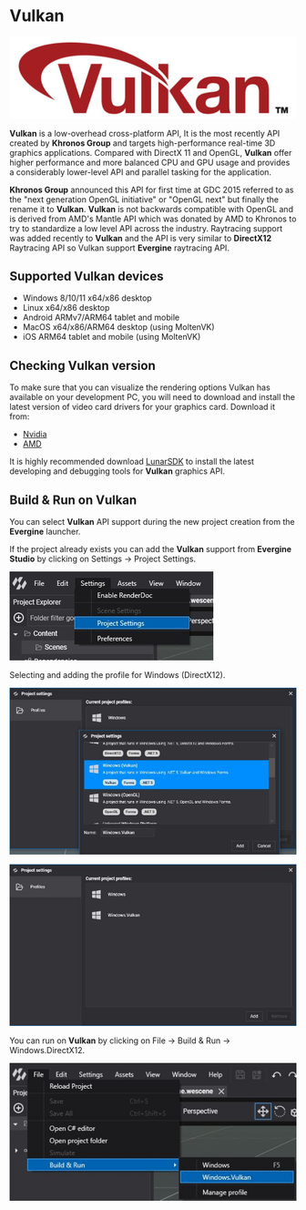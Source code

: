 # Vulkan

![Vulkan API](images/vulkan.jpg)

**Vulkan** is a low-overhead cross-platform API, It is the most recently API created by **Khronos Group** and targets high-performance real-time 3D graphics applications.
Compared with DirectX 11 and OpenGL, **Vulkan** offer higher performance and more balanced CPU and GPU usage and provides a considerably lower-level API and parallel tasking for the application.

**Khronos Group** announced this API for first time at GDC 2015 referred to as the "next generation OpenGL initiative" or "OpenGL next" but finally the rename it to **Vulkan**.
**Vulkan** is not backwards compatible with OpenGL and is derived from AMD's Mantle API which was donated by AMD to Khronos to try to standardize a low level API across the industry.
Raytracing support was added recently to **Vulkan** and the API is very similar to **DirectX12** Raytracing API so Vulkan support **Evergine** raytracing API.

## Supported Vulkan devices

* Windows 8/10/11 x64/x86 desktop
* Linux x64/x86 desktop
* Android ARMv7/ARM64 tablet and mobile
* MacOS x64/x86/ARM64 desktop (using MoltenVK)
* iOS ARM64 tablet and mobile (using MoltenVK)

## Checking Vulkan version

To make sure that you can visualize the rendering options Vulkan has available on your development PC, you will need to download and install the latest version of video card drivers for your graphics card. Download it from:

* [Nvidia](https://www.nvidia.com/Download/index.aspx)
* [AMD](https://www.amd.com/en/support)

It is highly recommended download [LunarSDK](https://vulkan.lunarg.com/) to install the latest developing and debugging tools for **Vulkan** graphics API.

## Build & Run on Vulkan

You can select **Vulkan** API support during the new project creation from the **Evergine** launcher.

If the project already exists you can add the **Vulkan** support from **Evergine Studio** by clicking on Settings -> Project Settings.

![Settings](images/dx12_support_0.jpg)

Selecting and adding the profile for Windows (DirectX12).

![Settings](images/vk_support_1.jpg)

![Settings](images/vk_support_2.jpg)

You can run on **Vulkan** by clicking on File -> Build & Run -> Windows.DirectX12.

![Settings](images/vk_support_3.jpg)